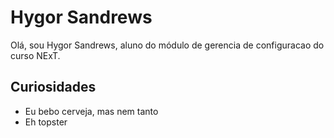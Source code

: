 # Hygor Sandrews

Olá, sou Hygor Sandrews, aluno do módulo de gerencia de configuracao do curso NExT.

## Curiosidades

- Eu bebo cerveja, mas nem tanto
- Eh topster